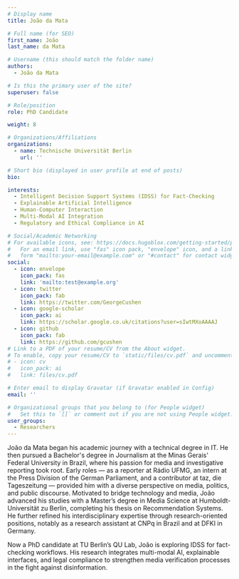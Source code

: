 ```yaml
---
# Display name
title: João da Mata

# Full name (for SEO)
first_name: João 
last_name: da Mata  

# Username (this should match the folder name)
authors:
  - João da Mata

# Is this the primary user of the site?
superuser: false

# Role/position
role: PhD Candidate

weight: 8

# Organizations/Affiliations
organizations:
  - name: Technische Universität Berlin
    url: ''

# Short bio (displayed in user profile at end of posts)
bio: 

interests:
  - Intelligent Decision Support Systems (IDSS) for Fact-Checking
  - Explainable Artificial Intelligence
  - Human-Computer Interaction
  - Multi-Modal AI Integration
  - Regulatory and Ethical Compliance in AI

# Social/Academic Networking
# For available icons, see: https://docs.hugoblox.com/getting-started/page-builder/#icons
#   For an email link, use "fas" icon pack, "envelope" icon, and a link in the
#   form "mailto:your-email@example.com" or "#contact" for contact widget.
social:
  - icon: envelope
    icon_pack: fas
    link: 'mailto:test@example.org'
  - icon: twitter
    icon_pack: fab
    link: https://twitter.com/GeorgeCushen
  - icon: google-scholar
    icon_pack: ai
    link: https://scholar.google.co.uk/citations?user=sIwtMXoAAAAJ
  - icon: github
    icon_pack: fab
    link: https://github.com/gcushen
# Link to a PDF of your resume/CV from the About widget.
# To enable, copy your resume/CV to `static/files/cv.pdf` and uncomment the lines below.
# - icon: cv
#   icon_pack: ai
#   link: files/cv.pdf

# Enter email to display Gravatar (if Gravatar enabled in Config)
email: ''

# Organizational groups that you belong to (for People widget)
#   Set this to `[]` or comment out if you are not using People widget.
user_groups:
  - Researchers
---
```

João da Mata began his academic journey with a technical degree in IT. He then pursued a Bachelor's degree in Journalism at the Minas Gerais' Federal University in Brazil, where his passion for media and investigative reporting took root. Early roles — as a reporter at Rádio UFMG, an intern at the Press Division of the German Parliament, and a contributor at taz, die Tageszeitung — provided him with a diverse perspective on media, politics, and public discourse. Motivated to bridge technology and media, João advanced his studies with a Master’s degree in Media Science at Humboldt-Universität zu Berlin, completing his thesis on Recommendation Systems. He further refined his interdisciplinary expertise through research-oriented positions, notably as a research assistant at CNPq in Brazil and at DFKI in Germany.

Now a PhD candidate at TU Berlin’s QU Lab, João is exploring IDSS for fact-checking workflows. His research integrates multi-modal AI, explainable interfaces, and legal compliance to strengthen media verification processes in the fight against disinformation.

